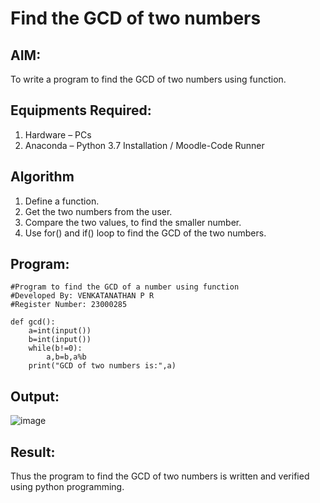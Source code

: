 # Find the GCD of two numbers

## AIM:
To write a program to find the GCD of two numbers using function.

## Equipments Required:
1. Hardware – PCs
2. Anaconda – Python 3.7 Installation / Moodle-Code Runner

## Algorithm
1. Define a function.
2. Get the two numbers from the user.
3. Compare the two values, to find the smaller number.
4. Use for() and if() loop to find the GCD of the two numbers.

## Program:
```
#Program to find the GCD of a number using function
#Developed By: VENKATANATHAN P R
#Register Number: 23000285

def gcd():
    a=int(input())
    b=int(input())
    while(b!=0):
        a,b=b,a%b
    print("GCD of two numbers is:",a)  
```

## Output:
![image](https://github.com/23000285/GCD-of-two-numbers/assets/138970859/2559a998-2cf5-4e2f-80ca-af97c219628e)


## Result:
Thus the program to find the GCD of two numbers is written and verified using python programming.
